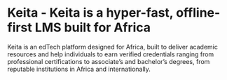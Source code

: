 # Keita - Keita is a hyper-fast, offline-first LMS built for Africa

Keita is an edTech platform designed for Africa, built to deliver academic resources and help individuals to earn verified credentials ranging from professional certifications to associate’s and bachelor’s degrees, from reputable institutions in Africa and internationally. 
